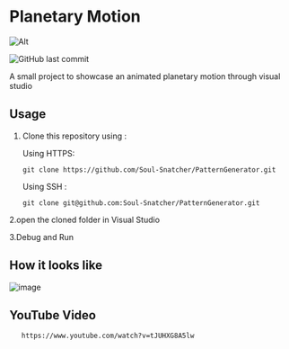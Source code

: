 # Planetary Motion

![Alt](https://github.com/Soul-Snatcher/PatternGenerator/blob/master/made-with-c%2B%2B.svg)       

![GitHub last commit](https://img.shields.io/github/last-commit/Soul-Snatcher/PatternGenerator)

A small project to showcase an animated planetary motion through  visual studio

## Usage

1. Clone this repository using :
 
   Using HTTPS:
      ``` 
     git clone https://github.com/Soul-Snatcher/PatternGenerator.git
      ```
  
    Using SSH :
      ```
      git clone git@github.com:Soul-Snatcher/PatternGenerator.git
      ```      
2.open the cloned folder in Visual Studio

3.Debug and Run

## How it looks like

![image](https://user-images.githubusercontent.com/28761307/148630852-b65f9cb3-e8ce-4bbd-88c5-8eb15ff4c9ab.png)

## YouTube Video
       https://www.youtube.com/watch?v=tJUHXG8A5lw

